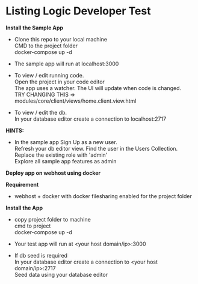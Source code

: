 <h1>Listing Logic Developer Test</h1>

**Install the Sample App**

- Clone this repo to your local machine<br>
CMD to the project folder<br>
docker-compose up -d<br>

- The sample app will run at localhost:3000<br>

- To view / edit running code.<br>
Open the project in your code editor<br>
The app uses a watcher. The UI will update when code is changed.<br>
TRY CHANGING THIS => modules/core/client/views/home.client.view.html<br>


- To view / edit the db.<br>
In your database editor create a connection to localhost:2717

**HINTS:**

- In the sample app Sign Up as a new user.<br>
Refresh your db editor view. Find the user in the Users Collection.<br>
Replace the existing role with 'admin'<br>
Explore all sample app features as admin<br>

**Deploy app on webhost using docker**

**Requirement**

- webhost + docker with docker filesharing enabled for the project folder<br>

**Install the App**

- copy project folder to machine<br>
cmd to project<br>
docker-compose up -d

- Your test app will run at <your host domain/ip>:3000

- If db seed is required<br>
In your database editor create a connection to <your host domain/ip>:2717<br>
Seed data using your database editor